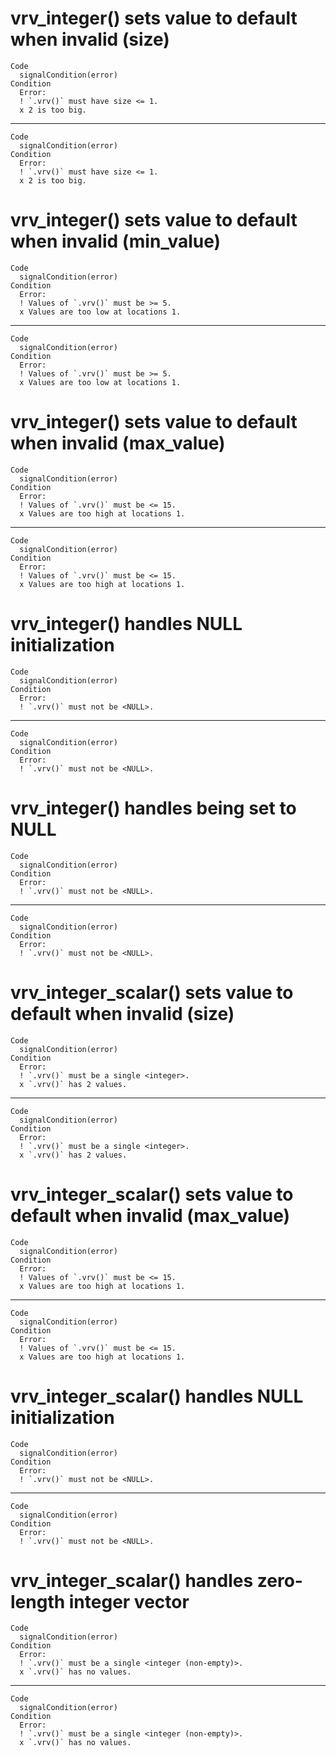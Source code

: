 # vrv_integer() sets value to default when invalid (size)

    Code
      signalCondition(error)
    Condition
      Error:
      ! `.vrv()` must have size <= 1.
      x 2 is too big.

---

    Code
      signalCondition(error)
    Condition
      Error:
      ! `.vrv()` must have size <= 1.
      x 2 is too big.

# vrv_integer() sets value to default when invalid (min_value)

    Code
      signalCondition(error)
    Condition
      Error:
      ! Values of `.vrv()` must be >= 5.
      x Values are too low at locations 1.

---

    Code
      signalCondition(error)
    Condition
      Error:
      ! Values of `.vrv()` must be >= 5.
      x Values are too low at locations 1.

# vrv_integer() sets value to default when invalid (max_value)

    Code
      signalCondition(error)
    Condition
      Error:
      ! Values of `.vrv()` must be <= 15.
      x Values are too high at locations 1.

---

    Code
      signalCondition(error)
    Condition
      Error:
      ! Values of `.vrv()` must be <= 15.
      x Values are too high at locations 1.

# vrv_integer() handles NULL initialization

    Code
      signalCondition(error)
    Condition
      Error:
      ! `.vrv()` must not be <NULL>.

---

    Code
      signalCondition(error)
    Condition
      Error:
      ! `.vrv()` must not be <NULL>.

# vrv_integer() handles being set to NULL

    Code
      signalCondition(error)
    Condition
      Error:
      ! `.vrv()` must not be <NULL>.

---

    Code
      signalCondition(error)
    Condition
      Error:
      ! `.vrv()` must not be <NULL>.

# vrv_integer_scalar() sets value to default when invalid (size)

    Code
      signalCondition(error)
    Condition
      Error:
      ! `.vrv()` must be a single <integer>.
      x `.vrv()` has 2 values.

---

    Code
      signalCondition(error)
    Condition
      Error:
      ! `.vrv()` must be a single <integer>.
      x `.vrv()` has 2 values.

# vrv_integer_scalar() sets value to default when invalid (max_value)

    Code
      signalCondition(error)
    Condition
      Error:
      ! Values of `.vrv()` must be <= 15.
      x Values are too high at locations 1.

---

    Code
      signalCondition(error)
    Condition
      Error:
      ! Values of `.vrv()` must be <= 15.
      x Values are too high at locations 1.

# vrv_integer_scalar() handles NULL initialization

    Code
      signalCondition(error)
    Condition
      Error:
      ! `.vrv()` must not be <NULL>.

---

    Code
      signalCondition(error)
    Condition
      Error:
      ! `.vrv()` must not be <NULL>.

# vrv_integer_scalar() handles zero-length integer vector

    Code
      signalCondition(error)
    Condition
      Error:
      ! `.vrv()` must be a single <integer (non-empty)>.
      x `.vrv()` has no values.

---

    Code
      signalCondition(error)
    Condition
      Error:
      ! `.vrv()` must be a single <integer (non-empty)>.
      x `.vrv()` has no values.

